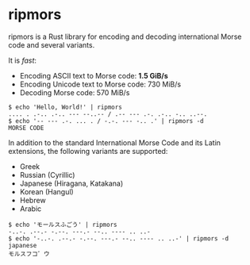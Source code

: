 # ripmors

ripmors is a Rust library for encoding and decoding international Morse code and several variants.

It is _fast_:

- Encoding ASCII text to Morse code: **1.5 GiB/s**
- Encoding Unicode text to Morse code: 730 MiB/s
- Decoding Morse code: 570 MiB/s

```
$ echo 'Hello, World!' | ripmors
.... . .-.. .-.. --- --..-- / .-- --- .-. .-.. -.. ..--.
$ echo '-- --- .-. ... . / -.-. --- -.. .' | ripmors -d
MORSE CODE
```

In addition to the standard International Morse Code and its Latin extensions,
the following variants are supported:

- Greek
- Russian (Cyrillic)
- Japanese (Hiragana, Katakana)
- Korean (Hangul)
- Hebrew
- Arabic

```
$ echo 'モールスふごう' | ripmors
-..-. .--.- -.--. ---.- --.. ---- .. ..-
$ echo '-..-. .--.- -.--. ---.- --.. ---- .. ..-' | ripmors -d japanese
モルスフコ゛ウ
```
